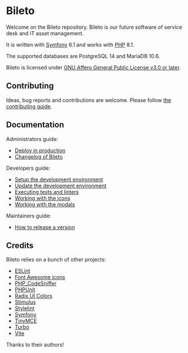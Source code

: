# Bileto

Welcome on the Bileto repository. Bileto is our future software of service desk and IT asset management.

It is written with [Symfony](https://symfony.com/) 6.1 and works with [PHP](https://www.php.net/) 8.1.

The supported databases are PostgreSQL 14 and MariaDB 10.6.

Bileto is licensed under [GNU Affero General Public License v3.0 or later](LICENSE.txt).

## Contributing

Ideas, bug reports and contributions are welcome. Please follow [the contributing guide](CONTRIBUTING.md).

## Documentation

Administrators guide:

- [Deploy in production](/docs/administrators/deploy.md)
- [Changelog of Bileto](/CHANGELOG.md)

Developers guide:

- [Setup the development environment](/docs/developers/setup.md)
- [Update the development environment](/docs/developers/update.md)
- [Executing tests and linters](/docs/developers/tests.md)
- [Working with the icons](/docs/developers/icons.md)
- [Working with the modals](/docs/developers/modals.md)

Maintainers guide:

- [How to release a version](/docs/maintainers/release.md)

## Credits

Bileto relies on a bunch of other projects:

- [ESLint](https://eslint.org/)
- [Font Awesome icons](https://fontawesome.com)
- [PHP\_CodeSniffer](https://github.com/squizlabs/PHP_CodeSniffer)
- [PHPUnit](https://phpunit.de/)
- [Radix UI Colors](https://www.radix-ui.com/colors)
- [Stimulus](https://stimulus.hotwired.dev/)
- [Stylelint](https://stylelint.io/)
- [Symfony](https://symfony.com/)
- [TinyMCE](https://www.tiny.cloud/tinymce/)
- [Turbo](https://turbo.hotwired.dev/)
- [Vite](https://vitejs.dev/)

Thanks to their authors!
